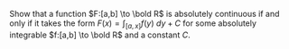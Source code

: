 Show that a function $F:[a,b] \to \bold R$ is absolutely continuous if and only if it takes the form $F(x) = \int _{[a,x]} f(y)\ dy + C$ for some absolutely integrable $f:[a,b] \to \bold R$ and a constant $C$.